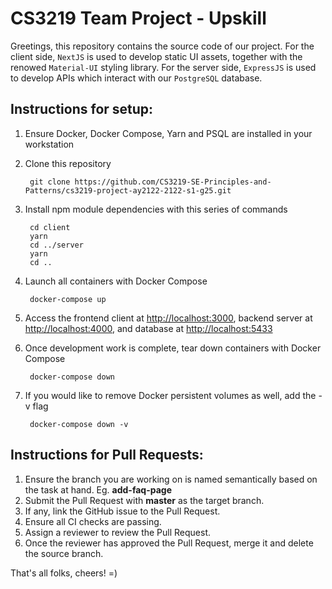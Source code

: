# CS3219 Team Project - Upskill

Greetings, this repository contains the source code of our project. For the client side, `NextJS` is used to develop static UI assets, together with the renowed `Material-UI` styling library. For the server side,  `ExpressJS` is used to develop APIs which interact with our `PostgreSQL` database.

## Instructions for setup:
1. Ensure Docker, Docker Compose, Yarn and PSQL are installed in your workstation
2. Clone this repository
  
        git clone https://github.com/CS3219-SE-Principles-and-Patterns/cs3219-project-ay2122-2122-s1-g25.git

3. Install npm module dependencies with this series of commands

        cd client
        yarn
        cd ../server
        yarn
        cd .. 

4. Launch all containers with Docker Compose

        docker-compose up

5. Access the frontend client at [http://localhost:3000](http://localhost:3000), backend server at [http://localhost:4000](http://localhost:4000), and database at [http://localhost:5433](http://localhost:5433)
6. Once development work is complete, tear down containers with Docker Compose

        docker-compose down

7. If you would like to remove Docker persistent volumes as well, add the -v flag

        docker-compose down -v


## Instructions for Pull Requests:
1. Ensure the branch you are working on is named semantically based on the task at hand. Eg. **add-faq-page**
2. Submit the Pull Request with **master** as the target branch.
3. If any, link the GitHub issue to the Pull Request.
4. Ensure all CI checks are passing.
5. Assign a reviewer to review the Pull Request.
6. Once the reviewer has approved the Pull Request, merge it and delete the source branch.

That's all folks, cheers! =)